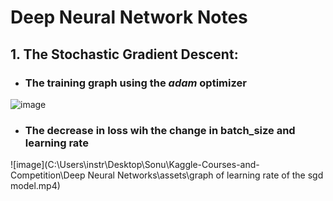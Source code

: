 # Deep Neural Network Notes
## 1. The Stochastic Gradient Descent:
- ### The training graph using the *adam* optimizer
![image](https://github.com/SonuAlex/Kaggle-Courses-and-Competition/assets/90763758/e91e7742-cb8c-4f77-83a9-15b2611b32ce)
- ### The decrease in loss wih the change in batch_size and learning rate
![image](C:\Users\instr\Desktop\Sonu\Kaggle-Courses-and-Competition\Deep Neural Networks\assets\graph of learning rate of the sgd model.mp4)
